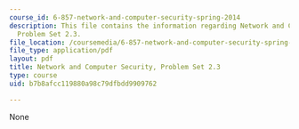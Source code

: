 ```yaml
---
course_id: 6-857-network-and-computer-security-spring-2014
description: This file contains the information regarding Network and Computer Security,
  Problem Set 2.3.
file_location: /coursemedia/6-857-network-and-computer-security-spring-2014/b7b8afcc119880a98c79dfbdd9909762_MIT6_857S14_2.3.pdf
file_type: application/pdf
layout: pdf
title: Network and Computer Security, Problem Set 2.3
type: course
uid: b7b8afcc119880a98c79dfbdd9909762

---
```

None